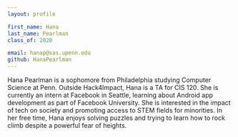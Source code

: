 ```yaml
---
layout: profile

first_name: Hana
last_name: Pearlman
class_of: 2020

email: hanap@sas.upenn.edu
github: HanaPearlman
---
```


Hana Pearlman is a sophomore from Philadelphia studying Computer Science at Penn. Outside Hack4Impact, Hana is a TA for CIS 120. She is currently an intern at Facebook in Seattle, learning about Android app development as part of Facebook University. She is interested in the impact of tech on society and promoting access to STEM fields for minorities. In her free time, Hana enjoys solving puzzles and trying to learn how to rock climb despite a powerful fear of heights.
